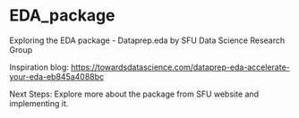 # EDA_package
Exploring the EDA package - Dataprep.eda by SFU Data Science Research Group


Inspiration blog: https://towardsdatascience.com/dataprep-eda-accelerate-your-eda-eb845a4088bc


Next Steps: Explore more about the package from SFU website and implementing it.